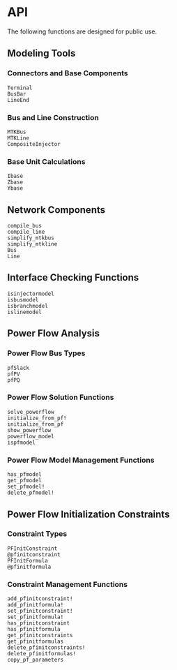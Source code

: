 # API

The following functions are designed for public use.

## Modeling Tools

### Connectors and Base Components
```@docs
Terminal
BusBar
LineEnd
```

### Bus and Line Construction
```@docs
MTKBus
MTKLine
CompositeInjector
```

### Base Unit Calculations
```@docs
Ibase
Zbase
Ybase
```

## Network Components
```@docs
compile_bus
compile_line
simplify_mtkbus
simplify_mtkline
Bus
Line
```

## Interface Checking Functions
```@docs
isinjectormodel
isbusmodel
isbranchmodel
islinemodel
```

## Power Flow Analysis

### Power Flow Bus Types
```@docs
pfSlack
pfPV
pfPQ
```

### Power Flow Solution Functions
```@docs
solve_powerflow
initialize_from_pf!
initialize_from_pf
show_powerflow
powerflow_model
ispfmodel
```

### Power Flow Model Management Functions
```@docs
has_pfmodel
get_pfmodel
set_pfmodel!
delete_pfmodel!
```

## Power Flow Initialization Constraints

### Constraint Types
```@docs
PFInitConstraint
@pfinitconstraint
PFInitFormula
@pfinitformula
```

### Constraint Management Functions
```@docs
add_pfinitconstraint!
add_pfinitformula!
set_pfinitconstraint!
set_pfinitformula!
has_pfinitconstraint
has_pfinitformula
get_pfinitconstraints
get_pfinitformulas
delete_pfinitconstraints!
delete_pfinitformulas!
copy_pf_parameters
```
